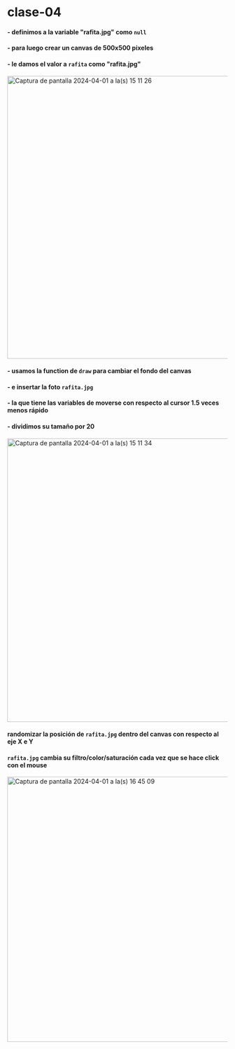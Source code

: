 # clase-04
#### - definimos a la variable "rafita.jpg" como `null` 
#### - para luego crear un canvas de 500x500 pixeles
#### - le damos el valor a `rafita` como "rafita.jpg"

<img width="646" alt="Captura de pantalla 2024-04-01 a la(s) 15 11 26" src="https://github.com/matbutom/dis9034-2024-1/assets/163034603/ae7e677c-bd88-409b-923d-9592b6f781dd">

#### - usamos la function de `draw` para cambiar el fondo del canvas
#### - e insertar la foto `rafita.jpg` 
#### - la que tiene las variables de moverse con respecto al cursor 1.5 veces menos rápido
#### - dividimos su tamaño por 20

<img width="648" alt="Captura de pantalla 2024-04-01 a la(s) 15 11 34" src="https://github.com/matbutom/dis9034-2024-1/assets/163034603/1e194be3-7317-41f1-84a7-70ae0410bed2">

#### randomizar la posición de `rafita.jpg` dentro del canvas con respecto al eje X e Y
####  `rafita.jpg` cambia su filtro/color/saturación cada vez que se hace click con el mouse

<img width="606" alt="Captura de pantalla 2024-04-01 a la(s) 16 45 09" src="https://github.com/matbutom/dis9034-2024-1/assets/163034603/f0918d10-a657-49cd-bad8-38e91237ddc0">



